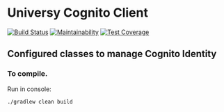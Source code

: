 # Universy Cognito Client
[![Build Status](https://travis-ci.com/universy-code/java-cognito-client.svg?branch=master)](https://travis-ci.com/universy-code/java-cognito-client)
[![Maintainability](https://api.codeclimate.com/v1/badges/d062bd6833017aa95d39/maintainability)](https://codeclimate.com/github/uvsy-aws-backend/java-cognito-client/maintainability)
[![Test Coverage](https://api.codeclimate.com/v1/badges/d062bd6833017aa95d39/test_coverage)](https://codeclimate.com/github/uvsy-aws-backend/java-cognito-client/test_coverage)

## Configured classes to manage Cognito Identity 

### To compile. 

Run in console:

`./gradlew clean build`
 
